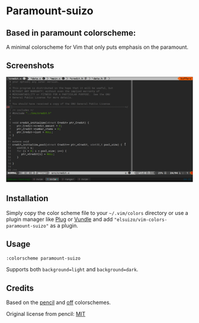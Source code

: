 # Paramount-suizo
## Based in paramount colorscheme:

[original]: https://github.com/owickstrom/vim-colors-paramount

A minimal colorscheme for Vim that only puts emphasis on the paramount.

## Screenshots

![](screenshots/paramount_tunning.png)

## Installation

Simply copy the color scheme file to your `~/.vim/colors`
directory or use a plugin manager like [Plug][] or [Vundle][] and add
`"elsuizo/vim-colors-paramount-suizo"` as a plugin.

[vundle]: https://github.com/gmarik/Vundle.vim
[plug]: https://github.com/junegunn/vim-plug

## Usage

```
:colorscheme paramount-suizo
```

Supports both `background=light` and `background=dark`.

## Credits

Based on the [pencil][] and [off][] colorschemes.

[pencil]: https://github.com/reedes/vim-colors-pencil
[off]: https://github.com/reedes/vim-colors-off


Original license from pencil: [MIT](LICENSE)
